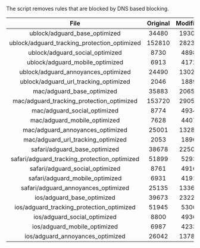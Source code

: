 The script removes rules that are blocked by DNS based blocking.


| File | Original | Modified |
|:----:|:-----:|:-----:|
| ublock/adguard_base_optimized | 34480 | 19303 |
| ublock/adguard_tracking_protection_optimized | 152810 | 28238 |
| ublock/adguard_social_optimized | 8730 | 4898 |
| ublock/adguard_mobile_optimized | 6913 | 4172 |
| ublock/adguard_annoyances_optimized | 24490 | 13024 |
| ublock/adguard_url_tracking_optimized | 2046 | 1889 |
| mac/adguard_base_optimized | 35883 | 20654 |
| mac/adguard_tracking_protection_optimized | 153720 | 29058 |
| mac/adguard_social_optimized | 8774 | 4934 |
| mac/adguard_mobile_optimized | 7628 | 4407 |
| mac/adguard_annoyances_optimized | 25001 | 13287 |
| mac/adguard_url_tracking_optimized | 2053 | 1896 |
| safari/adguard_base_optimized | 38678 | 22506 |
| safari/adguard_tracking_protection_optimized | 51899 | 5293 |
| safari/adguard_social_optimized | 8761 | 4916 |
| safari/adguard_mobile_optimized | 6931 | 4191 |
| safari/adguard_annoyances_optimized | 25135 | 13363 |
| ios/adguard_base_optimized | 39673 | 23223 |
| ios/adguard_tracking_protection_optimized | 51945 | 5300 |
| ios/adguard_social_optimized | 8800 | 4936 |
| ios/adguard_mobile_optimized | 6987 | 4233 |
| ios/adguard_annoyances_optimized | 26042 | 13780 |